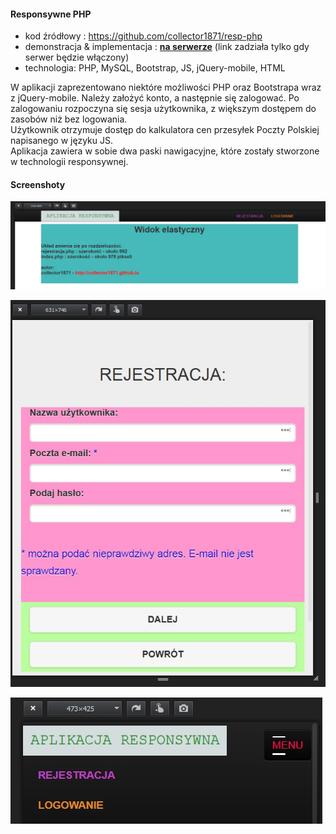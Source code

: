 #### Responsywne PHP

* kod źródłowy :
https://github.com/collector1871/resp-php
* demonstracja & implementacja : <a href="http://collector1871.uk.to/projekty/resp-php/"><b>na serwerze</b></a>
(link zadziała tylko gdy serwer będzie włączony)
* technologia: PHP, MySQL, Bootstrap, JS, jQuery-mobile, HTML

W aplikacji zaprezentowano niektóre możliwości PHP oraz Bootstrapa wraz z jQuery-mobile. Należy założyć konto, a następnie się zalogować. Po zalogowaniu rozpoczyna się sesja użytkownika, z większym dostępem do zasobów niż bez logowania.<br>
Użytkownik otrzymuje dostęp do kalkulatora cen przesyłek Poczty Polskiej napisanego w języku JS.<br>
Aplikacja zawiera w sobie dwa paski nawigacyjne, które zostały stworzone w technologii responsywnej.

#### Screenshoty

![Start](https://raw.githubusercontent.com/collector1871/resp-php/master/respphp001.jpg)

![rejestracja](https://raw.githubusercontent.com/collector1871/resp-php/master/respphp002.jpg)

![responsywne menu](https://raw.githubusercontent.com/collector1871/resp-php/master/respphp003.jpg)
